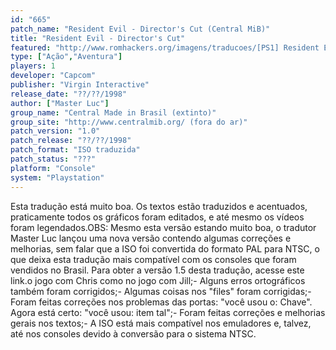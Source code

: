 ```yaml
---
id: "665"
patch_name: "Resident Evil - Director's Cut (Central MiB)"
title: "Resident Evil - Director's Cut"
featured: "http://www.romhackers.org/imagens/traducoes/[PS1] Resident Evil - Director's Cut - Central MiB - 1.jpg"
type: ["Ação","Aventura"]
players: 1
developer: "Capcom"
publisher: "Virgin Interactive"
release_date: "??/??/1998"
author: ["Master Luc"]
group_name: "Central Made in Brasil (extinto)"
group_site: "http://www.centralmib.org/ (fora do ar)"
patch_version: "1.0"
patch_release: "??/??/1998"
patch_format: "ISO traduzida"
patch_status: "???"
platform: "Console"
system: "Playstation"
---
```


Esta tradução está muito boa. Os textos estão traduzidos e acentuados, praticamente todos os gráficos foram editados, e até mesmo os vídeos foram legendados.OBS: Mesmo esta versão estando muito boa, o tradutor Master Luc lançou uma nova versão contendo algumas correções e melhorias, sem falar que a ISO foi convertida do formato PAL para NTSC, o que deixa esta tradução mais compatível com os consoles que foram vendidos no Brasil. Para obter a versão 1.5 desta tradução, acesse este link.o jogo com Chris como no jogo com Jill;- Alguns erros ortográficos também foram corrigidos;- Algumas coisas nos "files" foram corrigidas;- Foram feitas correções nos problemas das portas: "você usou o: Chave". Agora está certo: "você usou: item tal";- Foram feitas correções e melhorias gerais nos textos;- A ISO está mais compatível nos emuladores e, talvez, até nos consoles devido à conversão para o sistema NTSC.
